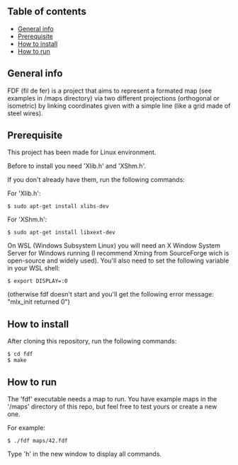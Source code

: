 ## Table of contents
* [General info](#general-info)
* [Prerequisite](#prerequisite)
* [How to install](#how-to-install)
* [How to run](#how-to-run)


## General info
FDF (fil de fer) is a project that aims to represent a formated map (see examples in /maps directory) via two different projections (orthogonal or isometric) by linking coordinates given with a simple line (like a grid made of steel wires).

## Prerequisite

This project has been made for Linux environment.

Before to install you need 'Xlib.h' and 'XShm.h'.

If you don't already have them, run the following commands:

For 'Xlib.h':

```
$ sudo apt-get install xlibs-dev
```

For 'XShm.h':

```
$ sudo apt-get install libxext-dev
```


On WSL (Windows Subsystem Linux) you will need an X Window System Server for Windows running (I recommend Xming from SourceForge wich is open-source and widely used). You'll also need to set the following variable in your WSL shell:
```
$ export DISPLAY=:0
```
(otherwise fdf doesn't start and you'll get the following error message: "mlx_init returned 0")


## How to install

After cloning this repository, run the following commands:
```
$ cd fdf
$ make
```

## How to run

The 'fdf' executable needs a map to run. You have example maps in the '/maps' directory of this repo, but feel free to test yours or create a new one.

For example:
```
$ ./fdf maps/42.fdf
```
Type 'h' in the new window to display all commands.
